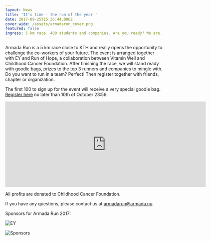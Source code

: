 ```yaml
---
layout: News
title: 'It’s time - the run of the year '
date: 2017-09-25T15:36:44.096Z
cover_wide: /assets/armadarun_cover.png
featured: false
ingress: 5 km race. 400 students and companies. Are you ready? We are.
---
```

Armada Run is a 5 km race close to KTH and really opens the opportunity to challenge the co-workers of your future. The event is arranged together with EY and Run of Hope, a collaboration between Vitamin Well and Childhood Cancer Foundation. After finishing the race, we will stand ready with goodie bags, prizes to the top 3 runners and companies to mingle with. Do you want to run in a team? Perfect! Then register together with friends, chapter or organization.

The first 100 to sign up for the event will receive a very special goodie bag. [Register here](https://ais.armada.nu/fairs/2017/events/20/signup) no later than 10th of October 23:59.

<iframe src="https://player.vimeo.com/video/236543130" width="640" height="272" frameborder="0" webkitallowfullscreen mozallowfullscreen allowfullscreen></iframe>

All profits are donated to Childhood Cancer Foundation.

If you have any questions, please contact us at armadarun@armada.nu

Sponsors for Armada Run 2017:

![EY](https://armada.nu/assets/ey.png)

![Sponsors](https://armada.nu/assets/spons.png)
